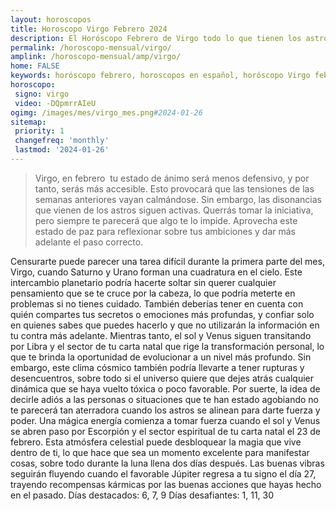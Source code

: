```yaml
---
layout: horoscopos
title: Horoscopo Virgo Febrero 2024
description: El Horóscopo Febrero de Virgo todo lo que tienen los astros preparados para este mes, amor, trabajo, familia. Todo sobre astrologia, tarot, predicciones. Horoscopo gratis en español, predicciones y astrología.
permalink: /horoscopo-mensual/virgo/
amplink: /horoscopo-mensual/amp/virgo/
home: FALSE
keywords: horóscopo febrero, horoscopos en español, horóscopo Virgo febrero , horóscopo esperanza gracia, horoscop, horóscopos gratis, horoscopo Virgo, Tarot, Astrologia, Zodíaco, Virgo, horoscopo gratis, horoscopo del mes 
horoscopo:
 signo: virgo
 video: -DQpmrrAIeU
ogimg: /images/mes/virgo_mes.png#2024-01-26
sitemap:
 priority: 1
 changefreq: 'monthly'
 lastmod: '2024-01-26'
---
```



 > Virgo, en febrero  tu estado de ánimo será menos defensivo, y por tanto, serás más accesible. Esto provocará que las tensiones de las semanas anteriores vayan calmándose. Sin embargo, las disonancias que vienen de los astros siguen activas. Querrás tomar la iniciativa, pero siempre te parecerá que algo te lo impide. Aprovecha este estado de paz para reflexionar sobre tus ambiciones y dar más adelante el paso correcto.



Censurarte puede parecer una tarea difícil durante la primera parte del mes, Virgo, cuando Saturno y Urano forman una cuadratura en el cielo. Este intercambio planetario podría hacerte soltar sin querer cualquier pensamiento que se te cruce por la cabeza, lo que podría meterte en problemas si no tienes cuidado. También deberías tener en cuenta con quién compartes tus secretos o emociones más profundas, y confiar solo en quienes sabes que puedes hacerlo y que no utilizarán la información en tu contra más adelante.
Mientras tanto, el sol y Venus siguen transitando por Libra y el sector de tu carta natal que rige la transformación personal, lo que te brinda la oportunidad de evolucionar a un nivel más profundo. Sin embargo, este clima cósmico también podría llevarte a tener rupturas y desencuentros, sobre todo si el universo quiere que dejes atrás cualquier dinámica que se haya vuelto tóxica o poco favorable. Por suerte, la idea de decirle adiós a las personas o situaciones que te han estado agobiando no te parecerá tan aterradora cuando los astros se alinean para darte fuerza y poder.
Una mágica energía comienza a tomar fuerza cuando el sol y Venus se abren paso por Escorpión y el sector espiritual de tu carta natal el 23 de febrero. Esta atmósfera celestial puede desbloquear la magia que vive dentro de ti, lo que hace que sea un momento excelente para manifestar cosas, sobre todo durante la luna llena dos días después.
Las buenas vibras seguirán fluyendo cuando el favorable Júpiter regresa a tu signo el día 27, trayendo recompensas kármicas por las buenas acciones que hayas hecho en el pasado.
Días destacados: 6, 7, 9
Días desafiantes: 1, 11, 30